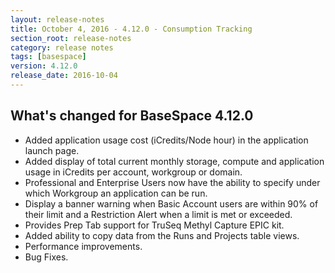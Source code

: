```yaml
---
layout: release-notes
title: October 4, 2016 - 4.12.0 - Consumption Tracking
section_root: release-notes
category: release notes
tags: [basespace]
version: 4.12.0
release_date: 2016-10-04
---
```


## What's changed for BaseSpace 4.12.0
- Added application usage cost (iCredits/Node hour) in the application launch page.
- Added display of total current monthly storage, compute and application usage in iCredits per account, workgroup or domain.
- Professional and Enterprise Users now have the ability to specify under which Workgroup an application can be run.
- Display a banner warning when Basic Account users are within 90% of their limit and a Restriction Alert when a limit is met or exceeded.
- Provides Prep Tab support for TruSeq Methyl Capture EPIC kit.
- Added ability to copy data from the Runs and Projects table views.
- Performance improvements.
- Bug Fixes.
